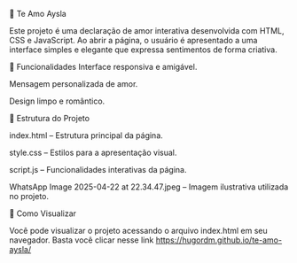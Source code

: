 💖 Te Amo Aysla

Este projeto é uma declaração de amor interativa desenvolvida com HTML, CSS e JavaScript. Ao abrir a página, o usuário é apresentado a uma interface simples e elegante que expressa sentimentos de forma criativa.

🌟 Funcionalidades
Interface responsiva e amigável.

Mensagem personalizada de amor.

Design limpo e romântico.

📁 Estrutura do Projeto

index.html – Estrutura principal da página.

style.css – Estilos para a apresentação visual.

script.js – Funcionalidades interativas da página.

WhatsApp Image 2025-04-22 at 22.34.47.jpeg – Imagem ilustrativa utilizada no projeto.

🚀 Como Visualizar

Você pode visualizar o projeto acessando o arquivo index.html em seu navegador. 
Basta você clicar nesse link https://hugordm.github.io/te-amo-aysla/
